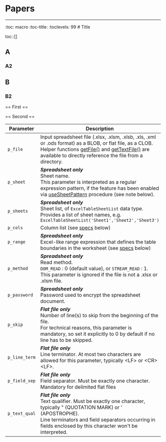 # Papers

<hr>
:toc: macro
:toc-title:
:toclevels: 99
# Title

toc::[]

## A

### A2

## B

### B2

== First ==

== Second ==

<table>
<thead>
<tr>
<th>Parameter</th>
<th>Description</th>
<th>Mandatory</th>
</tr>
</thead>
<tbody>
<tr>
<td><code>p_file</code></td>
<td>Input spreadsheet file (.xlsx, .xlsm, .xlsb, .xls, .xml or .ods format) as a BLOB, or flat file, as a CLOB. <br>Helper functions <a href="#getfile-function">getFile()</a> and <a href="#gettextfile-function">getTextFile()</a> are available to directly reference the file from a directory.</td>
<td>Yes</td>
</tr>
<tr>
<td><code>p_sheet</code></td>
<td><em><strong>Spreadsheet only</strong></em> <br>Sheet name. <br>This parameter is interpreted as a regular expression pattern, if the feature has been enabled via <a href="#usesheetpattern-procedure">useSheetPattern</a> procedure (see note below).</td>
<td>Yes</td>
</tr>
<tr>
<td><code>p_sheets</code></td>
<td><em><strong>Spreadsheet only</strong></em> <br>Sheet list, of <code>ExcelTableSheetList</code> data type. <br>Provides a list of sheet names, e.g. <code>ExcelTableSheetList('Sheet1','Sheet2','Sheet3')</code></td>
<td>Yes</td>
</tr>
<tr>
<td><code>p_cols</code></td>
<td>Column list (see <a href="#columns-syntax-specification">specs</a> below)</td>
<td>Yes</td>
</tr>
<tr>
<td><code>p_range</code></td>
<td><em><strong>Spreadsheet only</strong></em> <br>Excel-like range expression that defines the table boundaries in the worksheet (see <a href="#range-syntax-specification">specs</a> below)</td>
<td>No</td>
</tr>
<tr>
<td><code>p_method</code></td>
<td><em><strong>Spreadsheet only</strong></em> <br>Read method. <br><code>DOM_READ</code> : 0 (default value), or <code>STREAM_READ</code> : 1. <br>This parameter is ignored if the file is not a .xlsx or .xlsm file.</td>
<td>No</td>
</tr>
<tr>
<td><code>p_password</code></td>
<td><em><strong>Spreadsheet only</strong></em> <br>Password used to encrypt the spreadsheet document.</td>
<td>No</td>
</tr>
<tr>
<td><code>p_skip</code></td>
<td><em><strong>Flat file only</strong></em> <br>Number of line(s) to skip from the beginning of the file. <br>For technical reasons, this parameter is mandatory, so set it explicitly to 0 by default if no line has to be skipped.</td>
<td>Yes</td>
</tr>
<tr>
<td><code>p_line_term</code></td>
<td><em><strong>Flat file only</strong></em> <br>Line terminator. At most two characters are allowed for this parameter, typically &lt;LF&gt; or &lt;CR&gt;&lt;LF&gt;.</td>
<td>Yes</td>
</tr>
<tr>
<td><code>p_field_sep</code></td>
<td><em><strong>Flat file only</strong></em> <br>Field separator. Must be exactly one character. <br>Mandatory for delimited flat files</td>
<td>No</td>
</tr>
<tr>
<td><code>p_text_qual</code></td>
<td><em><strong>Flat file only</strong></em> <br>Text qualifier. Must be exactly one character, typically " (QUOTATION MARK) or ' (APOSTROPHE). <br>Line terminators and field separators occurring in fields enclosed by this character won't be interpreted.</td>
<td>No</td>
</tr>
</tbody>
</table>
